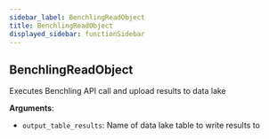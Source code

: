 ```yaml
---
sidebar_label: BenchlingReadObject
title: BenchlingReadObject
displayed_sidebar: functionSidebar
---
```


## BenchlingReadObject

Executes Benchling API call and upload results to data lake

**Arguments**:

- `output_table_results`: Name of data lake table to write results to

